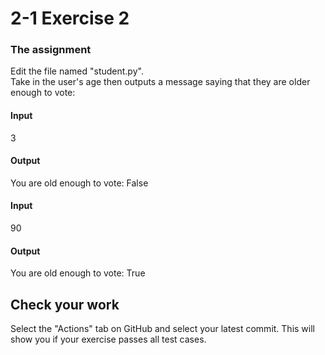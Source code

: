 # 2-1 Exercise 2

### The assignment
Edit the file named "student.py".  
Take in the user's age then outputs a message saying that they are older enough to vote:   
 
#### Input
3  
#### Output  
You are old enough to vote: False  

#### Input
90  
#### Output  
You are old enough to vote: True  


## Check your work
Select the "Actions" tab on GitHub and select your latest commit. This will show you if your exercise passes all test cases.